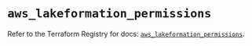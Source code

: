 # `aws_lakeformation_permissions`

Refer to the Terraform Registry for docs: [`aws_lakeformation_permissions`](https://registry.terraform.io/providers/hashicorp/aws/3.76.1/docs/resources/lakeformation_permissions).
